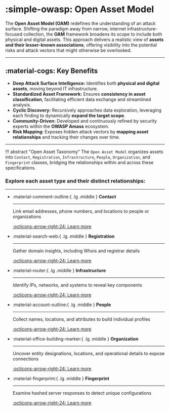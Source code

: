 # :simple-owasp: Open Asset Model

The **Open Asset Model (OAM)** redefines the understanding of an attack surface. Shifting the paradigm away from narrow, internet infrastructure-focused collection, the **OAM** framework broadens its scope to include both physical and digital assets. This approach delivers a realistic view of **assets and their lesser-known associations**, offering visibility into the potential risks and attack vectors that might otherwise be overlooked.

---

## :material-cogs: Key Benefits

- **Deep Attack Surface Intelligence:** Identifies both **physical and digital assets**, moving beyond IT infrastructure.
- **Standardized Asset Framework:** Ensures **consistency in asset classification**, facilitating efficient data exchange and streamlined analysis.
- **Cyclic Discovery:** Recursively approaches data exploration, leveraging each finding to dynamically **expand the target scope**.
- **Community-Driven:** Developed and continuously refined by security experts within the **OWASP Amass** ecosystem.
- **Risk Mapping:** Exposes hidden attack vectors by **mapping asset relationships** and tracking their changes over time.

---


!!! abstract "Open Asset Taxonomy"
    The `Open Asset Model` organizes assets into `Contact`, `Registration`, `Infrastructure`, `People`, `Organization`, and `Fingerprint` classes, bridging the relationships within and across these specifications.
    
### Explore each asset type and their distinct relationships:

---


<div class="grid cards" markdown>


-   :material-comment-outline:{ .lg .middle } __Contact__

    ---

    Link email addresses, phone numbers, and locations to people or organizations

    [:octicons-arrow-right-24: Learn more](https://51nk0r5w1m.github.io/docs/open-asset-model/contact/)

-   :material-search-web:{ .lg .middle } __Registration__

    ---

    
    Gather domain insights, including Whois and registrar details

    [:octicons-arrow-right-24: Learn more](#)

-   :material-router:{ .lg .middle } __Infrastructure__

    ---

    Identify IPs, networks, and systems to reveal key components

    [:octicons-arrow-right-24: Learn more](#)

-   :material-account-outline:{ .lg .middle } __People__

    ---

     Collect names, locations, and attributes to build individual profiles 

    [:octicons-arrow-right-24: Learn more](#)

- :material-office-building-marker:{ .lg .middle } __Organization__

    ---

    Uncover entity designations, locations, and operational details to expose connections

    [:octicons-arrow-right-24: Learn more](#)

-   :material-fingerprint:{ .lg .middle } __Fingerprint__

    ---

    Examine hashed server responses to detect unique configurations

    [:octicons-arrow-right-24: Learn more](#)

</div>






   

    


    
